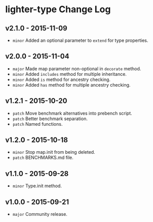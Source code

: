 # lighter-type Change Log

## v2.1.0 - 2015-11-09
* `minor` Added an optional parameter to `extend` for type properties.

## v2.0.0 - 2015-11-04
* `major` Made map parameter non-optional in `decorate` method.
* `minor` Added `includes` method for multiple inheritance.
* `minor` Added `is` method for ancestry checking.
* `minor` Added `has` method for multiple ancestry checking.

## v1.2.1 - 2015-10-20
* `patch` Move benchmark alternatives into prebench script.
* `patch` Better benchmark separation.
* `patch` Named functions.

## v1.2.0 - 2015-10-18
* `minor` Stop map.init from being deleted.
* `patch` BENCHMARKS.md file.

## v1.1.0 - 2015-09-28
* `minor` Type.init method.

## v1.0.0 - 2015-09-21
* `major` Community release.
